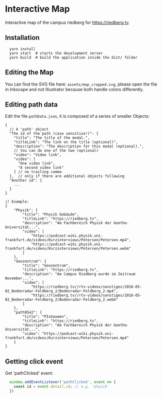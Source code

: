 # Interactive Map

Interactive map of the campus riedberg for https://riedberg.tv.

## Installation

```
  yarn install
  yarn start  # starts the development server
  yarn build  # build the application inside the dist/ folder
```

## Editing the Map

You can find the SVG file here: `assets/map_cropped.svg`, please open the file in Inkscape and not Illustrator because both handle colors differently.

## Editing path data

Edit the file `pathData.json`, it is composed of a series of smaller Objects:
```JS
{
  // A 'path' object
  "The id of the path (case sensitive!)": {
    "title": "The title of the modal.",
    "titleLink": "The link on the title (optional)",
    "description": "The description for this modal (optional).",
    // You can do one of the two (optional)
    "video": "Video link",
    "video": [
      "One video link",
      "A second video link"
    ] // no trailing comma
  },  // only if there are additional objects following
  "Another id": {
    ...
  }
}

// Example:
{
    "Physik": {
        "title": "Physik Gebäude",
        "titleLink": "https://riedberg.tv",
        "description": "Am Fachbereich Physik der Goethe-Universität...",
        "video": [
            "https://podcast-wiki.physik.uni-frankfurt.de/videos/Kurzinterviews/Petersen/Petersen.mp4",
            "https://podcast-wiki.physik.uni-frankfurt.de/videos/Kurzinterviews/Petersen/Petersen.webm"
        ]
    },
    "Geozentrum": {
        "title": "Geozentrum",
        "titleLink": "https://riedberg.tv",
        "description": "Am Campus Riedberg wurde im Zeitraum November...",
        "video": [
            "https://riedberg.tv//rtv-videos/sonstiges/2016-05-02_Bodenradar-Feldberg_2/Bodenradar-Feldberg_2.mp4",
            "https://riedberg.tv//rtv-videos/sonstiges/2016-05-02_Bodenradar-Feldberg_2/Bodenradar-Feldberg_2.webm"
        ]
    },
    "path9542": {
        "title": "PIxGaumen",
        "titleLink": "https://riedberg.tv",
        "description": "Am Fachbereich Physik der Goethe-Universität...",
        "video": "https://podcast-wiki.physik.uni-frankfurt.de/videos/Kurzinterviews/Petersen/Petersen.mp4"
    }
}
```

## Getting click event

Get 'pathClicked' event:
```js
  window.addEventListener('pathClicked', event => {
    const id = event.detail.id; // e.g. 'physik'
  })
```